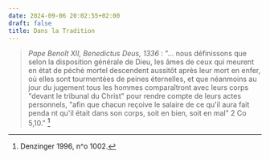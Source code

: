 ```yaml
---
date: 2024-09-06 20:02:55+02:00
draft: false
title: Dans la Tradition
---
```





> *Pape Benoît XII, Benedictus Deus, 1336* : "... nous définissons que selon la disposition générale de Dieu, les âmes de ceux qui meurent en état de péché mortel descendent aussitôt après leur mort en enfer, où elles sont tourmentées de peines éternelles, et que néanmoins au jour du jugement tous les hommes comparaîtront avec leurs corps "devant le tribunal du Christ" pour rendre compte de leurs actes personnels, "afin que chacun reçoive le salaire de ce qu'il aura fait penda nt qu'il était dans son corps, soit en bien, soit en mal" 2 Co 5,10." [^1]

[^1]: Denzinger 1996, n^o 1002.
